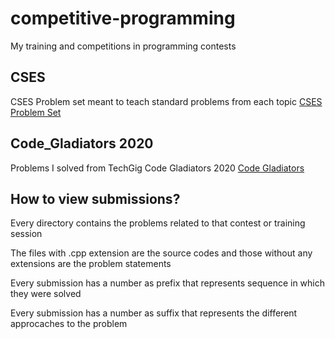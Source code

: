 # competitive-programming
My training and competitions in programming contests

## CSES
CSES Problem set meant to teach standard problems from each topic
[CSES Problem Set](https://cses.fi/problemset/ "CSES Problem Set")

## Code_Gladiators 2020
Problems I solved from TechGig Code Gladiators 2020
[Code Gladiators](https://www.techgig.com/codegladiators "Code Gladiators")

## How to view submissions?
Every directory contains the problems related to that contest or training session

The files with .cpp extension are the source codes and those without any extensions are the problem statements

Every submission has a number as prefix that represents sequence in which they were solved

Every submission has a number as suffix that represents the different approcaches to the problem
